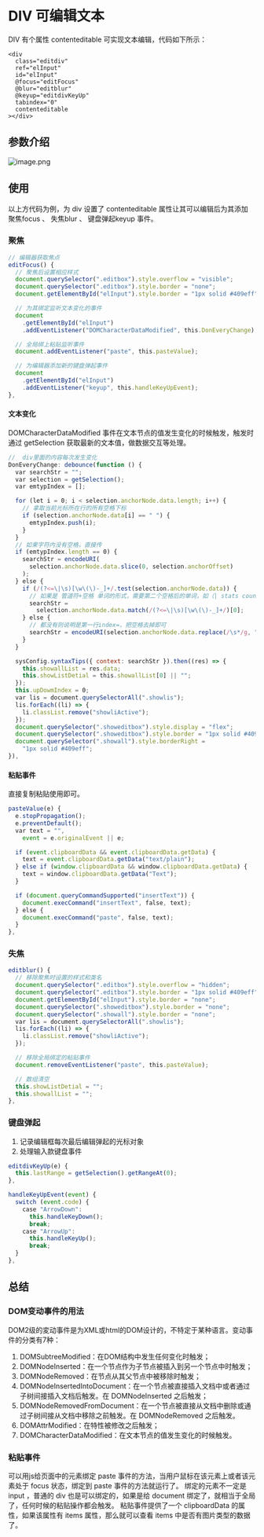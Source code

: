 # DIV 可编辑文本
DIV 有个属性 contenteditable 可实现文本编辑，代码如下所示：
```vue
<div
  class="editdiv"
  ref="elInput"
  id="elInput"
  @focus="editFocus"
  @blur="editblur"
  @keyup="editdivKeyUp"
  tabindex="0"
  contenteditable
></div>
```
## 参数介绍
![image.png](https://cdn.nlark.com/yuque/0/2023/png/29781801/1675737310538-4e90f0ec-bd6e-4a2e-8dd8-7a037c63184b.png#averageHue=%23f8f7f7&clientId=ucb45ef2f-96a1-4&from=paste&id=u04d1321f&name=image.png&originHeight=297&originWidth=902&originalType=url&ratio=1&rotation=0&showTitle=false&size=27189&status=done&style=none&taskId=u6e3be09a-2f5f-418a-bff6-57cf9ee8699&title=)
## 使用
以上方代码为例，为 div 设置了 contenteditable 属性让其可以编辑后为其添加 聚焦focus 、 失焦blur 、 键盘弹起keyup 事件。
### 聚焦
```javascript
// 编辑器获取焦点
editFocus() {
  // 聚焦后设置相应样式
  document.querySelector(".editbox").style.overflow = "visible";
  document.querySelector(".editbox").style.border = "none";
  document.getElementById("elInput").style.border = "1px solid #409eff";

  // 为其绑定监听文本变化的事件
  document
    .getElementById("elInput")
    .addEventListener("DOMCharacterDataModified", this.DonEveryChange);

  // 全局绑上粘贴监听事件
  document.addEventListener("paste", this.pasteValue);

  // 为编辑器添加新的键盘弹起事件
  document
    .getElementById("elInput")
    .addEventListener("keyup", this.handleKeyUpEvent);
},
```
#### 文本变化
DOMCharacterDataModified 事件在文本节点的值发生变化的时候触发，触发时通过 getSelection 获取最新的文本值，做数据交互等处理。
```javascript
//  div里面的内容每次发生变化
DonEveryChange: debounce(function () {
  var searchStr = "";
  var selection = getSelection();
  var emtypIndex = [];

  for (let i = 0; i < selection.anchorNode.data.length; i++) {
    // 拿取当前光标所在行的所有空格下标
    if (selection.anchorNode.data[i] == " ") {
      emtypIndex.push(i);
    }
  }
  // 如果字符内没有空格，直接传
  if (emtypIndex.length == 0) {
    searchStr = encodeURI(
      selection.anchorNode.data.slice(0, selection.anchorOffset)
    );
  } else {
    if (/(?<=\|\s)[\w\(\)-_]+/.test(selection.anchorNode.data)) {
      // 如果是 管道符+空格 单词的形式，需要第二个空格后的单词，如（| stats count），此时需要stats。
      searchStr =
        selection.anchorNode.data.match(/(?<=\|\s)[\w\(\)-_]+/)[0];
    } else {
      // 都没有则说明是第一行index=，把空格去掉即可
      searchStr = encodeURI(selection.anchorNode.data.replace(/\s*/g, ""));
    }
  }

  sysConfig.syntaxTips({ context: searchStr }).then((res) => {
    this.showallList = res.data;
    this.showListDetial = this.showallList[0] || "";
  });
  this.upDowmIndex = 0;
  var lis = document.querySelectorAll(".showlis");
  lis.forEach((li) => {
    li.classList.remove("showliActive");
  });
  document.querySelector(".showeditbox").style.display = "flex";
  document.querySelector(".showeditbox").style.border = "1px solid #409eff";
  document.querySelector(".showall").style.borderRight =
    "1px solid #409eff";
}),
```
#### 粘贴事件
直接复制粘贴使用即可。
```javascript
pasteValue(e) {
  e.stopPropagation();
  e.preventDefault();
  var text = "",
    event = e.originalEvent || e;

  if (event.clipboardData && event.clipboardData.getData) {
    text = event.clipboardData.getData("text/plain");
  } else if (window.clipboardData && window.clipboardData.getData) {
    text = window.clipboardData.getData("Text");
  }

  if (document.queryCommandSupported("insertText")) {
    document.execCommand("insertText", false, text);
  } else {
    document.execCommand("paste", false, text);
  }
},
```
### 失焦
```javascript
editblur() {
  // 移除聚焦时设置的样式和类名
  document.querySelector(".editbox").style.overflow = "hidden";
  document.querySelector(".editbox").style.border = "1px solid #409eff";
  document.getElementById("elInput").style.border = "none";
  document.querySelector(".showeditbox").style.border = "none";
  document.querySelector(".showall").style.border = "none";
  var lis = document.querySelectorAll(".showlis");
  lis.forEach((li) => {
    li.classList.remove("showliActive");
  });

  // 移除全局绑定的粘贴事件
  document.removeEventListener("paste", this.pasteValue);

  // 数组清空
  this.showListDetial = "";
  this.showallList = "";
},
```
### 键盘弹起

1. 记录编辑框每次最后编辑弹起的光标对象
2. 处理输入款键盘事件
```javascript
editdivKeyUp(e) {
  this.lastRange = getSelection().getRangeAt(0);
},
```
```javascript
handleKeyUpEvent(event) {
  switch (event.code) {
    case "ArrowDown":
      this.handleKeyDown();
      break;
    case "ArrowUp":
      this.handleKeyUp();
      break;
  }
},
```
## 总结
### DOM变动事件的用法
DOM2级的変动事件是为XML或html的DOM设计的，不特定于某种语言。变动事件的分类有7种：

1. DOMSubtreeModified：在DOM结构中发生任何变化时触发；
2. DOMNodeInserted：在一个节点作为子节点被插入到另一个节点中时触发；
3. DOMNodeRemoved：在节点从其父节点中被移除时触发；
4. DOMNodeInsertedIntoDocument：在一个节点被直接插入文档中或者通过子树间接插入文档后触发。在 DOMNodeInserted 之后触发；
5. DOMNodeRemovedFromDocument：在一个节点被直接从文档中删除或通过子树间接从文档中移除之前触发。在 DOMNodeRemoved 之后触发。
6. DOMAttrModified：在特性被修改之后触发；
7. DOMCharacterDataModified：在文本节点的值发生变化的时候触发。
### 粘贴事件
可以用js给页面中的元素绑定 paste 事件的方法，当用户鼠标在该元素上或者该元素处于 focus 状态，绑定到 paste 事件的方法就运行了。
绑定的元素不一定是 input ，普通的 div 也是可以绑定的，如果是给 document 绑定了，就相当于全局了，任何时候的粘贴操作都会触发。
粘贴事件提供了一个 clipboardData 的属性，如果该属性有 items 属性，那么就可以查看 items 中是否有图片类型的数据了。
